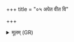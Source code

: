 +++
title = "०५ अपेत वीत वि"

+++
<details><summary>मूलम् (GR)</summary>

अपेत वीत वि च सर्पतातो  
ऽस्म एतं पितरो लोकम् अक्रन् ।  
अहोभिर् अद्भिर् अक्तुभिर् व्यक्तं +++(Bhatt. a(ho)bhir)+++  
यमो ददात्य् अवसानम् अस्मै ॥
</details>